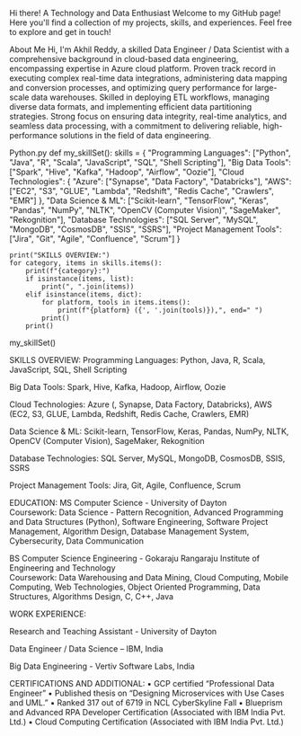 Hi there!
A Technology and Data Enthusiast
Welcome to my GitHub page! Here you'll find a collection of my projects, skills, and experiences. Feel free to explore and get in touch!

About Me
Hi, I'm Akhil Reddy, a skilled Data Engineer / Data Scientist with a comprehensive background in cloud-based data engineering, encompassing expertise in Azure cloud platform. Proven track record in executing complex real-time data integrations, administering data mapping and conversion processes, and optimizing query performance for large-scale data warehouses. Skilled in deploying ETL workflows, managing diverse data formats, and implementing efficient data partitioning strategies. Strong focus on ensuring data integrity, real-time analytics, and seamless data processing, with a commitment to delivering reliable, high-performance solutions in the field of data engineering.


Python.py
def my_skillSet():
    skills = {
        "Programming Languages": ["Python", "Java", "R", "Scala", "JavaScript", "SQL", "Shell Scripting"],
        "Big Data Tools": ["Spark", "Hive", "Kafka", "Hadoop", "Airflow", "Oozie"],
        "Cloud Technologies": {
            "Azure": ["Synapse", "Data Factory", "Databricks"],
            "AWS": ["EC2", "S3", "GLUE", "Lambda", "Redshift", "Redis Cache", "Crawlers", "EMR"]
            },
        "Data Science & ML": ["Scikit-learn", "TensorFlow", "Keras", "Pandas", "NumPy", "NLTK", "OpenCV (Computer Vision)", "SageMaker", "Rekognition"],
        "Database Technologies": ["SQL Server", "MySQL", "MongoDB", "CosmosDB", "SSIS", "SSRS"],
        "Project Management Tools": ["Jira", "Git", "Agile", "Confluence", "Scrum"]
    }
    
    print("SKILLS OVERVIEW:")
    for category, items in skills.items():
        print(f"{category}:")
        if isinstance(items, list):
            print(", ".join(items))
        elif isinstance(items, dict):
            for platform, tools in items.items():
                print(f"{platform} ({', '.join(tools)}),", end=" ")
            print()
        print()
my_skillSet()

SKILLS OVERVIEW:
Programming Languages: 
Python, Java, R, Scala, JavaScript, SQL, Shell Scripting

Big Data Tools: 
Spark, Hive, Kafka, Hadoop, Airflow, Oozie

Cloud Technologies: 
Azure (, Synapse, Data Factory, Databricks), AWS (EC2, S3, GLUE, Lambda, Redshift, Redis Cache, Crawlers, EMR) 

Data Science & ML: 
Scikit-learn, TensorFlow, Keras, Pandas, NumPy, NLTK, OpenCV (Computer Vision), SageMaker, Rekognition

Database Technologies: 
SQL Server, MySQL, MongoDB, CosmosDB, SSIS, SSRS

Project Management Tools: 
Jira, Git, Agile, Confluence, Scrum


EDUCATION:
MS Computer Science	- University of Dayton							     		                  
    Coursework: Data Science - Pattern Recognition, Advanced Programming and Data Structures (Python), Software Engineering, Software Project Management, Algorithm Design, Database Management System, Cybersecurity, Data Communication

BS Computer Science Engineering - Gokaraju Rangaraju Institute of Engineering and Technology	 	        	         
    Coursework: Data Warehousing and Data Mining, Cloud Computing, Mobile Computing, Web Technologies, Object Oriented Programming, Data Structures, Algorithms Design, C, C++, Java



WORK EXPERIENCE:

Research and Teaching Assistant - University of Dayton

Data Engineer / Data Science – IBM, India

Big Data Engineering - Vertiv Software Labs, India


CERTIFICATIONS AND ADDITIONAL:
▪	GCP certified “Professional Data Engineer”
▪	Published thesis on “Designing Microservices with Use Cases and UML.”
▪	Ranked 317 out of 6719 in NCL CyberSkyline Fall
▪	Blueprism and Advanced RPA Developer Certification (Associated with IBM India Pvt. Ltd.)
▪	Cloud Computing Certification (Associated with IBM India Pvt. Ltd.)



